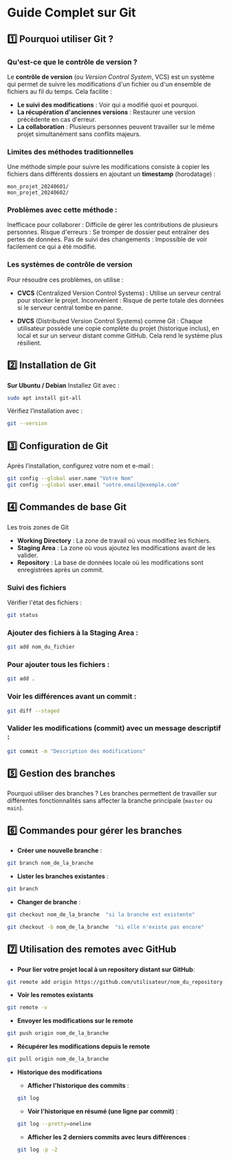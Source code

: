 # **Guide Complet sur Git**

## &#x31;&#xFE0F;&#x20E3; **Pourquoi utiliser Git ?**

### **Qu'est-ce que le contrôle de version ?**

Le **contrôle de version** (ou *Version Control System*, VCS) est un système qui permet de suivre les modifications d'un fichier ou d'un ensemble de fichiers au fil du temps. Cela facilite :

- **Le suivi des modifications** : Voir qui a modifié quoi et pourquoi.
- **La récupération d'anciennes versions** : Restaurer une version précédente en cas d'erreur.
- **La collaboration** : Plusieurs personnes peuvent travailler sur le même projet simultanément sans conflits majeurs.

### Limites des méthodes traditionnelles

Une méthode simple pour suivre les modifications consiste à copier les fichiers dans différents dossiers en ajoutant un **timestamp** (horodatage) :

```plaintext
mon_projet_20240601/
mon_projet_20240602/
```
### Problèmes avec cette méthode :
Inefficace pour collaborer : Difficile de gérer les contributions de plusieurs personnes.
Risque d'erreurs : Se tromper de dossier peut entraîner des pertes de données.
Pas de suivi des changements : Impossible de voir facilement ce qui a été modifié.
### Les systèmes de contrôle de version
Pour résoudre ces problèmes, on utilise :

- **CVCS** (Centralized Version Control Systems) : Utilise un serveur central pour stocker le projet.
Inconvénient : Risque de perte totale des données si le serveur central tombe en panne.

- **DVCS** (Distributed Version Control Systems) comme Git :
Chaque utilisateur possède une copie complète du projet (historique inclus), en local et sur un serveur distant comme GitHub. Cela rend le système plus résilient.

## &#x32;&#xFE0F;&#x20E3; **Installation de Git**
**Sur Ubuntu / Debian**
Installez Git avec :

```bash
sudo apt install git-all
```

Vérifiez l’installation avec :

```bash
git --version
```
## &#x33;&#xFE0F;&#x20E3; **Configuration de Git**
Après l’installation, configurez votre nom et e-mail :

```bash
git config --global user.name "Votre Nom"
git config --global user.email "votre.email@exemple.com"
```
## &#x34;&#xFE0F;&#x20E3; **Commandes de base Git**
Les trois zones de Git
- **Working Directory** : La zone de travail où vous modifiez les fichiers.
- **Staging Area** : La zone où vous ajoutez les modifications avant de les valider.
- **Repository** : La base de données locale où les modifications sont enregistrées après un commit.

### **Suivi des fichiers**
Vérifier l'état des fichiers :

```bash
git status
```
### **Ajouter des fichiers à la Staging Area** :

```bash
git add nom_du_fichier
```
### **Pour ajouter tous les fichiers** :

```bash
git add .
```
### **Voir les différences avant un commit** :

```bash
git diff --staged
```
### **Valider les modifications (commit) avec un message descriptif** :

```bash
git commit -m "Description des modifications"
```
## &#x35;&#xFE0F;&#x20E3; **Gestion des branches**
Pourquoi utiliser des branches ?
Les branches permettent de travailler sur différentes fonctionnalités sans affecter la branche principale (`master` ou `main`).

## &#x36;&#xFE0F;&#x20E3; **Commandes pour gérer les branches**
- **Créer une nouvelle branche** :

```bash
git branch nom_de_la_branche
```
- **Lister les branches existantes** :

```bash
git branch
```
- **Changer de branche** :

```bash
git checkout nom_de_la_branche  "si la branche est existente"

git checkout -b nom_de_la_branche  "si elle n'existe pas encore"
```

## &#x37;&#xFE0F;&#x20E3; **Utilisation des remotes avec GitHub**
- **Pour lier votre projet local à un repository distant sur GitHub**:

```bash
git remote add origin https://github.com/utilisateur/nom_du_repository.git
```
- **Voir les remotes existants**
```bash
git remote -v
```
- **Envoyer les modifications sur le remote**
```bash
git push origin nom_de_la_branche
``` 
- **Récupérer les modifications depuis le remote**
```bash
git pull origin nom_de_la_branche
```
- **Historique des modifications**
   - **Afficher l'historique des commits** :

   ```bash
   git log
   ```
   - **Voir l'historique en résumé (une ligne par commit)** :

   ```bash
   git log --pretty=oneline
   ```
   - **Afficher les 2 derniers commits avec leurs différences** :

   ```bash
   git log -p -2
   ```

